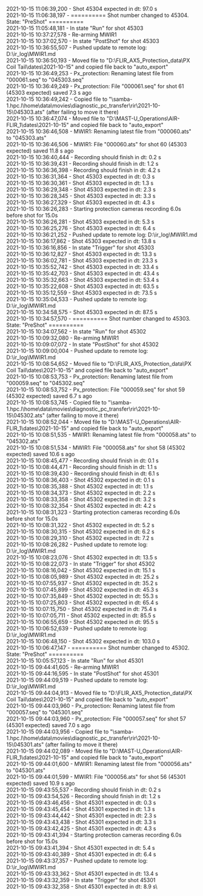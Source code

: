 2021-10-15 11:06:39,200 - Shot 45304 expected in dt: 97.0 s\
2021-10-15 11:06:38,197 - ========== Shot number changed to 45304. State: "PreShot" ==========\
2021-10-15 11:05:48,181 - In state "Run" for shot 45303\
2021-10-15 10:37:27,578 - Re-arming MWIR1\
2021-10-15 10:37:02,570 - In state "PostShot" for shot 45303\
2021-10-15 10:36:55,507 - Pushed update to remote log: D:\ir_log\MWIR1.md\
2021-10-15 10:36:50,193 - Moved file to "D:\FLIR_AX5_Protection_data\PX Coil Tail\dates\2021-10-15" and copied file back to "auto_export"\
2021-10-15 10:36:49,253 - Px_protection: Renaming latest file from "000061.seq" to "045303.seq"\
2021-10-15 10:36:49,249 - Px_protection: File "000061.seq" for shot 61 (45303 expected) saved 7.3 s ago\
2021-10-15 10:36:49,242 - Copied file to "\\samba-1.hpc.l\home\data\movies\diagnostic_pc_transfer\rir\2021-10-15\045303.ats" (after failing to move it there)\
2021-10-15 10:36:47,074 - Moved file to "D:\MAST-U_Operations\AIR-FLIR_1\dates\2021-10-15" and copied file back to "auto_export"\
2021-10-15 10:36:46,508 - MWIR1: Renaming latest file from "000060.ats" to "045303.ats"\
2021-10-15 10:36:46,506 - MWIR1: File "000060.ats" for shot 60 (45303 expected) saved 11.8 s ago\
2021-10-15 10:36:40,444 - Recording should finish in dt: 0.2 s\
2021-10-15 10:36:39,431 - Recording should finish in dt: 1.2 s\
2021-10-15 10:36:36,398 - Recording should finish in dt: 4.2 s\
2021-10-15 10:36:31,364 - Shot 45303 expected in dt: 0.3 s\
2021-10-15 10:36:30,361 - Shot 45303 expected in dt: 1.3 s\
2021-10-15 10:36:29,348 - Shot 45303 expected in dt: 2.3 s\
2021-10-15 10:36:28,345 - Shot 45303 expected in dt: 3.3 s\
2021-10-15 10:36:27,329 - Shot 45303 expected in dt: 4.3 s\
2021-10-15 10:36:26,283 - Starting protection cameras recording 6.0s before shot for 15.0s\
2021-10-15 10:36:26,281 - Shot 45303 expected in dt: 5.3 s\
2021-10-15 10:36:25,276 - Shot 45303 expected in dt: 6.4 s\
2021-10-15 10:36:21,252 - Pushed update to remote log: D:\ir_log\MWIR1.md\
2021-10-15 10:36:17,862 - Shot 45303 expected in dt: 13.8 s\
2021-10-15 10:36:16,856 - In state "Trigger" for shot 45303\
2021-10-15 10:36:12,827 - Shot 45303 expected in dt: 13.3 s\
2021-10-15 10:36:02,781 - Shot 45303 expected in dt: 23.3 s\
2021-10-15 10:35:52,742 - Shot 45303 expected in dt: 33.4 s\
2021-10-15 10:35:42,703 - Shot 45303 expected in dt: 43.4 s\
2021-10-15 10:35:32,663 - Shot 45303 expected in dt: 53.4 s\
2021-10-15 10:35:22,608 - Shot 45303 expected in dt: 63.5 s\
2021-10-15 10:35:12,559 - Shot 45303 expected in dt: 73.5 s\
2021-10-15 10:35:04,533 - Pushed update to remote log: D:\ir_log\MWIR1.md\
2021-10-15 10:34:58,575 - Shot 45303 expected in dt: 87.5 s\
2021-10-15 10:34:57,570 - ========== Shot number changed to 45303. State: "PreShot" ==========\
2021-10-15 10:34:07,562 - In state "Run" for shot 45302\
2021-10-15 10:09:32,080 - Re-arming MWIR1\
2021-10-15 10:09:07,072 - In state "PostShot" for shot 45302\
2021-10-15 10:09:00,004 - Pushed update to remote log: D:\ir_log\MWIR1.md\
2021-10-15 10:08:54,652 - Moved file to "D:\FLIR_AX5_Protection_data\PX Coil Tail\dates\2021-10-15" and copied file back to "auto_export"\
2021-10-15 10:08:53,753 - Px_protection: Renaming latest file from "000059.seq" to "045302.seq"\
2021-10-15 10:08:53,752 - Px_protection: File "000059.seq" for shot 59 (45302 expected) saved 6.7 s ago\
2021-10-15 10:08:53,745 - Copied file to "\\samba-1.hpc.l\home\data\movies\diagnostic_pc_transfer\rir\2021-10-15\045302.ats" (after failing to move it there)\
2021-10-15 10:08:52,044 - Moved file to "D:\MAST-U_Operations\AIR-FLIR_1\dates\2021-10-15" and copied file back to "auto_export"\
2021-10-15 10:08:51,535 - MWIR1: Renaming latest file from "000058.ats" to "045302.ats"\
2021-10-15 10:08:51,534 - MWIR1: File "000058.ats" for shot 58 (45302 expected) saved 10.6 s ago\
2021-10-15 10:08:45,477 - Recording should finish in dt: 0.1 s\
2021-10-15 10:08:44,471 - Recording should finish in dt: 1.1 s\
2021-10-15 10:08:39,430 - Recording should finish in dt: 6.1 s\
2021-10-15 10:08:36,403 - Shot 45302 expected in dt: 0.1 s\
2021-10-15 10:08:35,388 - Shot 45302 expected in dt: 1.1 s\
2021-10-15 10:08:34,373 - Shot 45302 expected in dt: 2.2 s\
2021-10-15 10:08:33,358 - Shot 45302 expected in dt: 3.2 s\
2021-10-15 10:08:32,354 - Shot 45302 expected in dt: 4.2 s\
2021-10-15 10:08:31,323 - Starting protection cameras recording 6.0s before shot for 15.0s\
2021-10-15 10:08:31,322 - Shot 45302 expected in dt: 5.2 s\
2021-10-15 10:08:30,315 - Shot 45302 expected in dt: 6.2 s\
2021-10-15 10:08:29,310 - Shot 45302 expected in dt: 7.2 s\
2021-10-15 10:08:26,282 - Pushed update to remote log: D:\ir_log\MWIR1.md\
2021-10-15 10:08:23,076 - Shot 45302 expected in dt: 13.5 s\
2021-10-15 10:08:22,073 - In state "Trigger" for shot 45302\
2021-10-15 10:08:16,042 - Shot 45302 expected in dt: 15.1 s\
2021-10-15 10:08:05,989 - Shot 45302 expected in dt: 25.2 s\
2021-10-15 10:07:55,937 - Shot 45302 expected in dt: 35.2 s\
2021-10-15 10:07:45,899 - Shot 45302 expected in dt: 45.3 s\
2021-10-15 10:07:35,849 - Shot 45302 expected in dt: 55.3 s\
2021-10-15 10:07:25,803 - Shot 45302 expected in dt: 65.4 s\
2021-10-15 10:07:15,750 - Shot 45302 expected in dt: 75.4 s\
2021-10-15 10:07:05,711 - Shot 45302 expected in dt: 85.5 s\
2021-10-15 10:06:55,659 - Shot 45302 expected in dt: 95.5 s\
2021-10-15 10:06:52,639 - Pushed update to remote log: D:\ir_log\MWIR1.md\
2021-10-15 10:06:48,150 - Shot 45302 expected in dt: 103.0 s\
2021-10-15 10:06:47,147 - ========== Shot number changed to 45302. State: "PreShot" ==========\
2021-10-15 10:05:57,123 - In state "Run" for shot 45301\
2021-10-15 09:44:41,605 - Re-arming MWIR1\
2021-10-15 09:44:16,595 - In state "PostShot" for shot 45301\
2021-10-15 09:44:09,519 - Pushed update to remote log: D:\ir_log\MWIR1.md\
2021-10-15 09:44:04,913 - Moved file to "D:\FLIR_AX5_Protection_data\PX Coil Tail\dates\2021-10-15" and copied file back to "auto_export"\
2021-10-15 09:44:03,960 - Px_protection: Renaming latest file from "000057.seq" to "045301.seq"\
2021-10-15 09:44:03,960 - Px_protection: File "000057.seq" for shot 57 (45301 expected) saved 7.0 s ago\
2021-10-15 09:44:03,956 - Copied file to "\\samba-1.hpc.l\home\data\movies\diagnostic_pc_transfer\rir\2021-10-15\045301.ats" (after failing to move it there)\
2021-10-15 09:44:02,089 - Moved file to "D:\MAST-U_Operations\AIR-FLIR_1\dates\2021-10-15" and copied file back to "auto_export"\
2021-10-15 09:44:01,600 - MWIR1: Renaming latest file from "000056.ats" to "045301.ats"\
2021-10-15 09:44:01,599 - MWIR1: File "000056.ats" for shot 56 (45301 expected) saved 10.9 s ago\
2021-10-15 09:43:55,537 - Recording should finish in dt: 0.2 s\
2021-10-15 09:43:54,526 - Recording should finish in dt: 1.2 s\
2021-10-15 09:43:46,456 - Shot 45301 expected in dt: 0.3 s\
2021-10-15 09:43:45,454 - Shot 45301 expected in dt: 1.3 s\
2021-10-15 09:43:44,442 - Shot 45301 expected in dt: 2.3 s\
2021-10-15 09:43:43,438 - Shot 45301 expected in dt: 3.3 s\
2021-10-15 09:43:42,425 - Shot 45301 expected in dt: 4.3 s\
2021-10-15 09:43:41,394 - Starting protection cameras recording 6.0s before shot for 15.0s\
2021-10-15 09:43:41,394 - Shot 45301 expected in dt: 5.4 s\
2021-10-15 09:43:40,389 - Shot 45301 expected in dt: 6.4 s\
2021-10-15 09:43:37,357 - Pushed update to remote log: D:\ir_log\MWIR1.md\
2021-10-15 09:43:33,362 - Shot 45301 expected in dt: 13.4 s\
2021-10-15 09:43:32,359 - In state "Trigger" for shot 45301\
2021-10-15 09:43:32,358 - Shot 45301 expected in dt: 8.9 s\
